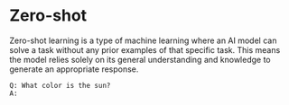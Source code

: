 # Zero-shot

Zero-shot learning is a type of machine learning where an AI model can solve a task without any prior examples of that specific task. This means the model relies solely on its general understanding and knowledge to generate an appropriate response.

```
Q: What color is the sun?
A:
```